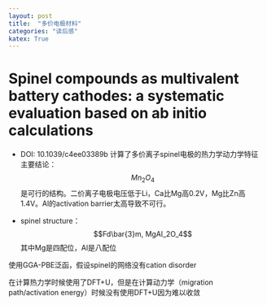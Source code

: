 ```yaml
---
layout: post
title:  "多价电极材料"
categories: "读后感"
katex: True
---
```


# Spinel compounds as multivalent battery cathodes: a systematic evaluation based on ab initio calculations
- DOI: 10.1039/c4ee03389b
计算了多价离子spinel电极的热力学动力学特征
主要结论：$$Mn_2O_4$$是可行的结构。二价离子电极电压低于Li，Ca比Mg高0.2V，Mg比Zn高1.4V。Al的activation barrier太高导致不可行。

- spinel structure：
$$Fd\bar{3}m, MgAl_2O_4$$
其中Mg是四配位，Al是八配位

使用GGA-PBE泛函，假设spinel的网络没有cation disorder

在计算热力学时候使用了DFT+U，但是在计算动力学（migration path/activation energy）时候没有使用DFT+U因为难以收敛

